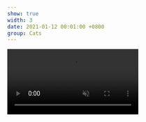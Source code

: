 ```yaml
---
show: true
width: 3
date: 2021-01-12 00:01:00 +0800
group: Cats
---
```

<div class="video-row">
  <div class="video-card">
    <video autoplay muted loop playsinline class="w-100 rounded">
      <source src="{{ '/assets/images/cat/catvid2.mp4' | relative_url }}" type="video/mp4">
    </video>
  </div>
  <!-- 多个 video-card -->
</div>
